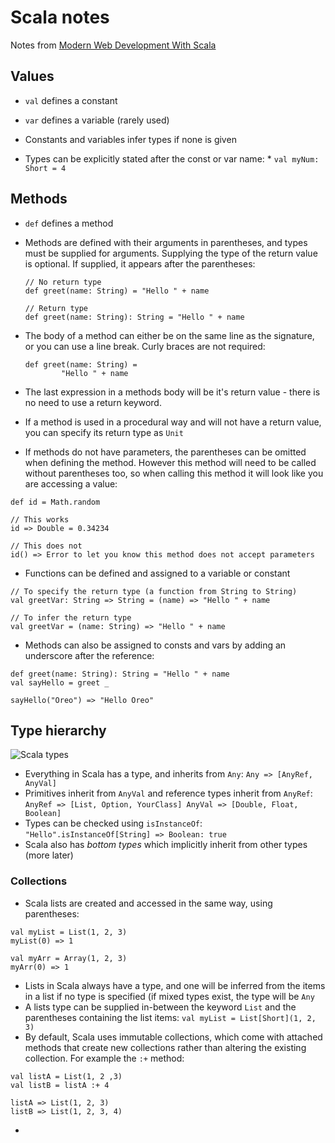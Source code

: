# Scala notes
Notes from [Modern Web Development With Scala](https://leanpub.com/modern-web-development-with-scala/read_sample)

## Values
* `val` defines a constant
* `var` defines a variable (rarely used)

* Constants and variables infer types if none is given
* Types can be explicitly stated after the const or var name:
		* `val myNum: Short = 4`

## Methods
* `def` defines a method
* Methods are defined with their arguments in parentheses, and types must be supplied for arguments. Supplying the type of the return value is optional. If supplied, it appears after the parentheses:

	```
	// No return type
	def greet(name: String) = "Hello " + name
	
	// Return type
	def greet(name: String): String = "Hello " + name
	```
	
* The body of a method can either be on the same line as the signature, or you can use a line break. Curly braces are not required:

	```
	def greet(name: String) =
			"Hello " + name
	```
* The last expression in a methods body will be it's return value - there is no need to use a return keyword.
* If a method is used in a procedural way and will not have a return value, you can specify its return type as `Unit`
* If methods do not have parameters, the parentheses can be omitted when defining the method. However this method will need to be called without parentheses too, so when calling this method it will look like you are accessing a value:

```
def id = Math.random

// This works
id => Double = 0.34234

// This does not
id() => Error to let you know this method does not accept parameters
```

* Functions can be defined and assigned to a variable or constant

```
// To specify the return type (a function from String to String)
val greetVar: String => String = (name) => "Hello " + name

// To infer the return type
val greetVar = (name: String) => "Hello " + name
```

* Methods can also be assigned to consts and vars by adding an underscore after the reference:

```
def greet(name: String): String = "Hello " + name
val sayHello = greet _

sayHello("Oreo") => "Hello Oreo"
```


## Type hierarchy
![Scala types](http://docs.scala-lang.org/tutorials/tour/unified-types-diagram.svg)
* Everything in Scala has a type, and inherits from `Any`: `Any => [AnyRef, AnyVal]`
* Primitives inherit from `AnyVal` and reference types inherit from `AnyRef`: `AnyRef => [List, Option, YourClass] AnyVal => [Double, Float, Boolean]`
* Types can be checked using `isInstanceOf`: `"Hello".isInstanceOf[String] => Boolean: true`
* Scala also has _bottom types_ which implicitly inherit from other types (more later)

### Collections
* Scala lists are created and accessed in the same way, using parentheses: 

```
val myList = List(1, 2, 3)
myList(0) => 1

val myArr = Array(1, 2, 3)
myArr(0) => 1
```

* Lists in Scala always have a type, and one will be inferred from the items in a list if no type is specified (if mixed types exist, the type will be `Any`
* A lists type can be supplied in-between the keyword `List` and the parentheses containing the list items: `val myList = List[Short](1, 2, 3)`
* By default, Scala uses immutable collections, which come with attached methods that create new collections rather than altering the existing collection. For example the `:+` method:

```
val listA = List(1, 2 ,3)
val listB = listA :+ 4

listA => List(1, 2, 3)
listB => List(1, 2, 3, 4)
```
* 
